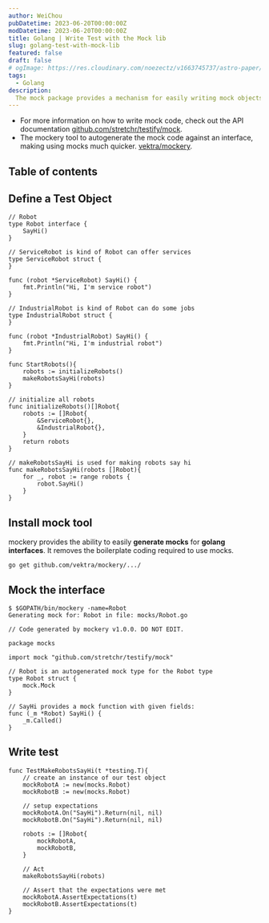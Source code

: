 ```yaml
---
author: WeiChou
pubDatetime: 2023-06-20T00:00:00Z
modDatetime: 2023-06-20T00:00:00Z
title: Golang | Write Test with the Mock lib
slug: golang-test-with-mock-lib
featured: false
draft: false
# ogImage: https://res.cloudinary.com/noezectz/v1663745737/astro-paper/astropaper-x-forestry-og_kqfwp0.png
tags:
  - Golang
description:
  The mock package provides a mechanism for easily writing mock objects that can be used in place of real objects when writing test code.
---
```


- For more information on how to write mock code, check out the API documentation [github.com/stretchr/testify/mock](https://godoc.org/github.com/stretchr/testify/mock).
- The mockery tool to autogenerate the mock code against an interface, making using mocks much quicker. [vektra/mockery](https://github.com/vektra/mockery).

## Table of contents

## Define a Test Object
```
// Robot
type Robot interface {
	SayHi()
}

// ServiceRobot is kind of Robot can offer services
type ServiceRobot struct {
}

func (robot *ServiceRobot) SayHi() {
	fmt.Println("Hi, I'm service robot")
}

// IndustrialRobot is kind of Robot can do some jobs
type IndustrialRobot struct {
}

func (robot *IndustrialRobot) SayHi() {
	fmt.Println("Hi, I'm industrial robot")
}

func StartRobots(){
	robots := initializeRobots()
	makeRobotsSayHi(robots)
}

// initialize all robots
func initializeRobots()[]Robot{
	robots := []Robot{
		&ServiceRobot{},
		&IndustrialRobot{},
	}
	return robots
}

// makeRobotsSayHi is used for making robots say hi
func makeRobotsSayHi(robots []Robot){
	for _, robot := range robots {
		robot.SayHi()
	}
}
```

## Install mock tool

mockery provides the ability to easily **generate mocks** for **golang interfaces**. It removes the boilerplate coding required to use mocks.

`go get github.com/vektra/mockery/.../`

## Mock the interface

```
$ $GOPATH/bin/mockery -name=Robot
Generating mock for: Robot in file: mocks/Robot.go

```

```
// Code generated by mockery v1.0.0. DO NOT EDIT.

package mocks

import mock "github.com/stretchr/testify/mock"

// Robot is an autogenerated mock type for the Robot type
type Robot struct {
	mock.Mock
}

// SayHi provides a mock function with given fields:
func (_m *Robot) SayHi() {
	_m.Called()
}

```

## Write test

```
func TestMakeRobotsSayHi(t *testing.T){
	// create an instance of our test object
	mockRobotA := new(mocks.Robot)
	mockRobotB := new(mocks.Robot)

	// setup expectations
	mockRobotA.On("SayHi").Return(nil, nil)
	mockRobotB.On("SayHi").Return(nil, nil)

	robots := []Robot{
		mockRobotA,
		mockRobotB,
	}

	// Act
	makeRobotsSayHi(robots)

	// Assert that the expectations were met
	mockRobotA.AssertExpectations(t)
	mockRobotB.AssertExpectations(t)
}

```
